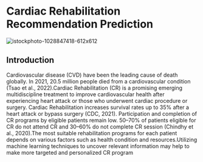 # Cardiac Rehabilitation Recommendation Prediction
![istockphoto-1028847418-612x612](https://github.com/jenifermjues/Cardiac-Rehabilitation-Recommendation-Prediction/assets/102522931/3c3dc87d-c649-475c-bd2a-a071193d93cf)

## Introduction
Cardiovascular disease (CVD) have been the leading cause of death globally. In 2021, 20.5 million people died from a cardiovascular condition (Tsao et al., 2022).Cardiac Rehabilitation (CR) is a promising emerging multidiscipline treatment to improve cardiovascular health after experiencing heart attack or those who underwent cardiac procedure or surgery. Cardiac Rehabilitation increases survival rates up to 35% after a heart attack or bypass surgery (CDC, 2021). Participation and completion of CR programs by eligible patients remain low. 50–70% of patients eligible for CR do not attend CR and 30–60% do not complete CR session (Chindhy et al., 2020).The most suitable rehabilitation programs for each patient depends on various factors such as health condition and resources.Utilizing machine learning techniques to uncover relevant information may help to make more targeted and personalized CR program

